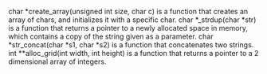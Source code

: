 char *create_array(unsigned int size, char c) is a function that creates an array of chars, and initializes it with a specific char.
char *_strdup(char *str) is a function that returns a pointer to a newly allocated space in memory, which contains a copy of the string given as a parameter.
char *str_concat(char *s1, char *s2) is a function that concatenates two strings.
int **alloc_grid(int width, int height) is a function that returns a pointer to a 2 dimensional array of integers.
